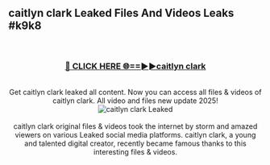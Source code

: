 ## caitlyn clark Leaked Files And Videos Leaks #k9k8
<br>
<div align="center">
<h3><a href="https://watchclip.my.id/caitlyn clark" rel="nofollow">🔴 CLICK HERE 🌐==►►caitlyn clark</a></h3>
<br>
Get caitlyn clark leaked all content. Now you can access all files & videos of caitlyn clark. All video and files new update 2025!
<br>
<a href="https://watchclip.my.id/caitlyn clark" rel="nofollow" data-target="animated-image.originalLink"><img src="https://i.ibb.co.com/WyWwxjT/player-gif2.gif" alt="caitlyn clark Leaked" style="max-width: 100%; display: inline-block;" data-target="animated-image.originalImage"></a>
<br><br>
caitlyn clark original files & videos took the internet by storm and amazed viewers on various Leaked social media platforms. caitlyn clark, a young and talented digital creator, recently became famous thanks to this interesting files & videos.
</div>
<br>